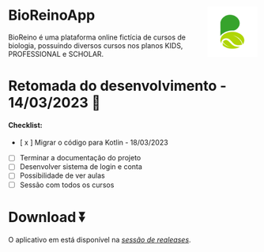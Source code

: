 # BioReinoApp <img src="app/src/main/ic_launcher-playstore.png" align="right" style="width: 20%;">
BioReino é uma plataforma online fictícia de cursos de biologia, possuindo diversos cursos nos planos KIDS, PROFESSIONAL e SCHOLAR.

# Retomada do desenvolvimento - 14/03/2023 🎉 

#### Checklist:
- [ x ] Migrar o código para Kotlin - 18/03/2023
- [ ] Terminar a documentação do projeto
- [ ] Desenvolver sistema de login e conta
- [ ] Possibilidade de ver aulas
- [ ] Sessão com todos os cursos

# Download ⏬

O aplicativo em está disponível na <a href="https://github.com/CaioLuppo/BioReinoApp/releases">*sessão de realeases*</a>.
